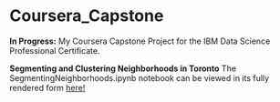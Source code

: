 # Coursera_Capstone
**In Progress:** My Coursera Capstone Project for the IBM Data Science Professional Certificate.

**Segmenting and Clustering Neighborhoods in Toronto** The SegmentingNeighborhoods.ipynb notebook can be viewed in its fully rendered form [here!](https://nbviewer.jupyter.org/github/WeyinmiA/Coursera_Capstone/blob/master/SegmentingNeighborhoods.ipynb)

